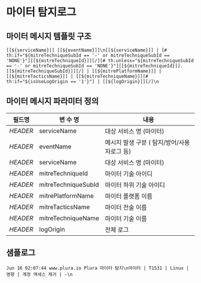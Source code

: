 # 마이터 탐지로그

## 마이터 메시지 템플릿 구조
```
[[${serviceName}]] [[${eventName}]]\n[[${serviceName}]] | [# th:if="${mitreTechniqueSubId == '-' or mitreTechniqueSubId == 'NONE'}"][[${mitreTechniqueId}]][/][# th:unless="${mitreTechniqueSubId == '-' or mitreTechniqueSubId == 'NONE'}"][[${mitreTechniqueId}]].[[${mitreTechniqueSubId}]][/] | [[${mitrePlatformName}]] | [[${mitreTacticsName}]] | [[${mitreTechniqueName}]][# th:if="${isUseLogOrigin == '1'}"] | [[${logOrigin}]][/]\n
```

## 마이터 메시지 파라미터 정의
|필드명| 변 수 명                       |  내용                                   |
|-----|----------------------------|----------------------------------------|
|_HEADER_ |serviceName                 | 대상 서비스 명 (마이터)|
|_HEADER_ |eventName                   | 메시지 발생 구분 ( 탐지/방어/사용자로그 등)|
|_HEADER_ |serviceName                 | 대상 서비스 명 (마이터)|
|_HEADER_ |mitreTechniqueId            | 마이터 기술 아이디|
|_HEADER_ |mitreTechniqueSubId         | 마이터 하위 기술 아이디|
|_HEADER_ |mitrePlatformName           | 마이터 플랫폼 이름 |
|_HEADER_ |mitreTacticsName            | 마이터 전술 이름|
|_HEADER_ |mitreTechniqueName          | 마이터 기술 이름|
|_HEADER_ |logOrigin                   | 전체 로그            |     


## 샘플로그
```
Jun 16 02:07:44 www.plura.io Plura 마이터 탐지\n마이터 | T1531 | Linux | 영향 | 계정 액세스 제거 | -\n

```
